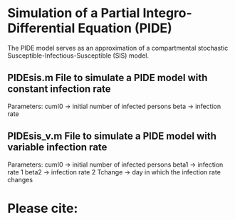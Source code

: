 # Simulation of a Partial Integro-Differential Equation (PIDE) 
The PIDE model serves as an approximation of a compartmental stochastic Susceptible-Infectious-Susceptible (SIS) model.
## PIDEsis.m File to simulate a PIDE model with constant infection rate
Parameters:
cumI0 -> initial number of infected persons
beta -> infection rate 

## PIDEsis_v.m File to simulate a PIDE model with variable infection rate
Parameters:
cumI0 -> initial number of infected persons
beta1 -> infection rate 1
beta2 -> infection rate 2
Tchange -> day in which the infection rate changes

# Please cite:

